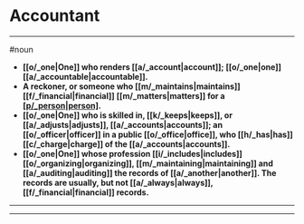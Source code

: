 # Accountant
---
#noun
- **[[o/_one|One]] who renders [[a/_account|account]]; [[o/_one|one]] [[a/_accountable|accountable]].**
- **A reckoner, or someone who [[m/_maintains|maintains]] [[f/_financial|financial]] [[m/_matters|matters]] for a [[p/_person|person]](s).**
- **[[o/_one|One]] who is skilled in, [[k/_keeps|keeps]], or [[a/_adjusts|adjusts]], [[a/_accounts|accounts]]; an [[o/_officer|officer]] in a public [[o/_office|office]], who [[h/_has|has]] [[c/_charge|charge]] of the [[a/_accounts|accounts]].**
- **[[o/_one|One]] whose profession [[i/_includes|includes]] [[o/_organizing|organizing]], [[m/_maintaining|maintaining]] and [[a/_auditing|auditing]] the records of [[a/_another|another]]. The records are usually, but not [[a/_always|always]], [[f/_financial|financial]] records.**
---
---
